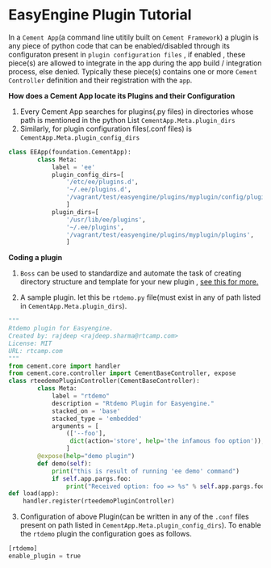 
# EasyEngine Plugin Tutorial

In a `Cement App`(a command line utitily built on `Cement Framework`) a plugin is any piece of python code that can be enabled/disabled  through its configuraton present in `plugin configuration files` , if enabled , these piece(s) are allowed to integrate in the app during the app build / integration process, else denied. Typically these piece(s) contains one or more `Cement Controller` definition and their registration with the `app`.


**How does a Cement App locate its Plugins and their Configuration**

 1. Every Cement App searches for plugins(.py files) in directories whose path is mentioned in the python List `CementApp.Meta.plugin_dirs`
 2. Similarly, for  plugin configuration files(.conf files)  is `CementApp.Meta.plugin_config_dirs`
```python
class EEApp(foundation.CementApp):
        class Meta:
            label = 'ee'
            plugin_config_dirs=[
                '/etc/ee/plugins.d',
                '~/.ee/plugins.d',
                '/vagrant/test/easyengine/plugins/myplugin/config/plugins.d',
                ]
            plugin_dirs=[
                '/usr/lib/ee/plugins',
                '~/.ee/plugins',
                '/vagrant/test/easyengine/plugins/myplugin/plugins',
                ]
```


**Coding a plugin**



 1. `Boss` can be used to standardize and automate the task of creating directory structure and template for your new plugin , [see this for more.](http://docs.rtcamp.com/easyengine/dev/plugins/)

 2. A sample plugin. let this be `rtdemo.py` file(must exist in any of path listed in `CementApp.Meta.plugin_dirs`).
```python
"""
Rtdemo plugin for Easyengine.
Created by: rajdeep <rajdeep.sharma@rtcamp.com>
License: MIT
URL: rtcamp.com
"""
from cement.core import handler
from cement.core.controller import CementBaseController, expose
class rteedemoPluginController(CementBaseController):
        class Meta:
            label = "rtdemo"
            description = "Rtdemo Plugin for Easyengine."
            stacked_on = 'base'
            stacked_type = 'embedded'
            arguments = [
                (['--foo'],
                 dict(action='store', help='the infamous foo option')),
                ]
        @expose(help="demo plugin")
        def demo(self):
            print("this is result of running 'ee demo' command")
            if self.app.pargs.foo:
                print("Received option: foo => %s" % self.app.pargs.foo)
def load(app):
    handler.register(rteedemoPluginController)
```
 3. Configuration of above Plugin(can be written in any of the `.conf` files present on path listed in     `CementApp.Meta.plugin_config_dirs`). To enable the `rtdemo` plugin the configuration goes as follows.
```python
[rtdemo]
enable_plugin = true
```
